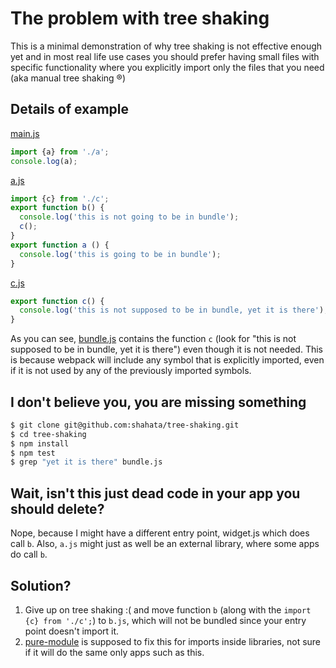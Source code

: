 # The problem with tree shaking

This is a minimal demonstration of why tree shaking is not effective enough yet and in most real life use cases you should prefer having small files with specific functionality where you explicitly import only the files that you need (aka manual tree shaking ®)

## Details of example

[main.js](main.js)
```js
import {a} from './a';
console.log(a);
```

[a.js](a.js)
```js
import {c} from './c';
export function b() {
  console.log('this is not going to be in bundle');
  c();
}
export function a () {
  console.log('this is going to be in bundle');
}
```

[c.js](c.js)
```js
export function c() {
  console.log('this is not supposed to be in bundle, yet it is there');
}
```

As you can see, [bundle.js](bundle.js) contains the function `c` (look for "this is not supposed to be in bundle, yet it is there") even though it is not needed. This is because webpack will include any symbol that is explicitly imported, even if it is not used by any of the previously imported symbols.

## I don't believe you, you are missing something

```sh
$ git clone git@github.com:shahata/tree-shaking.git
$ cd tree-shaking
$ npm install
$ npm test
$ grep "yet it is there" bundle.js
```

## Wait, isn't this just dead code in your app you should delete?

Nope, because I might have a different entry point, widget.js which does call `b`. Also, `a.js` might just as well be an external library, where some apps do call `b`.

## Solution?

1) Give up on tree shaking :( and move function `b` (along with the `import {c} from './c';`) to `b.js`, which will not be bundled since your entry point doesn't import it.
2) [pure-module](https://github.com/webpack/webpack/tree/feature/pure-module/examples/pure-module) is supposed to fix this for imports inside libraries, not sure if it will do the same only apps such as this.

